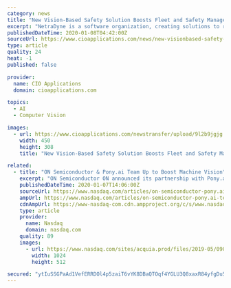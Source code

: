 ```yaml
---
category: news
title: "New Vision-Based Safety Solution Boosts Fleet and Safety Management"
excerpt: "NetraDyne is a software organization, creating solutions to real world problems using computer vision and deep learning technologies. The company leverages global technology centers to push the boundaries of intelligent connectivity. NetraDyne's exceptional team of scientists are developing essential intellectual property in the fields of edge ..."
publishedDateTime: 2020-01-08T04:42:00Z
sourceUrl: https://www.cioapplications.com/news/new-visionbased-safety-solution-boosts-fleet-and-safety-management-nid-5529.html
type: article
quality: 24
heat: -1
published: false

provider:
  name: CIO Applications
  domain: cioapplications.com

topics:
  - AI
  - Computer Vision

images:
  - url: https://www.cioapplications.com/newstransfer/upload/9l2b9jgjg.jpg
    width: 450
    height: 308
    title: "New Vision-Based Safety Solution Boosts Fleet and Safety Management"

related:
  - title: "ON Semiconductor & Pony.ai Team Up to Boost Machine Vision"
    excerpt: "ON Semiconductor ON announced its partnership with Pony.ai — a leading autonomous driving technology company — to develop next-generation image sensing and processing technologies for machine vision."
    publishedDateTime: 2020-01-07T14:06:00Z
    sourceUrl: https://www.nasdaq.com/articles/on-semiconductor-pony.ai-team-up-to-boost-machine-vision-2020-01-07
    ampUrl: https://www.nasdaq.com/articles/on-semiconductor-pony.ai-team-up-to-boost-machine-vision-2020-01-07?amp
    cdnAmpUrl: https://www-nasdaq-com.cdn.ampproject.org/c/s/www.nasdaq.com/articles/on-semiconductor-pony.ai-team-up-to-boost-machine-vision-2020-01-07?amp
    type: article
    provider:
      name: Nasdaq
      domain: nasdaq.com
    quality: 89
    images:
      - url: https://www.nasdaq.com/sites/acquia.prod/files/2019-05/0902-Q19%20Total%20Markets%20photos%20and%20gif_CC8.jpg
        width: 1024
        height: 512

secured: "ytIuSSGPaAd1VefERRDOl4p5zaiT6vYK8DBaQTOqf4YGLU3Q8xaxR84yfgDu5YUQk7L7rRMpf0IOqGhtpDUsam6ZXiBUmtyCvHF+yAgEINmIdJcemVbO0PsFeUEGYCQBEUKBlUcIBvyANU07tQtVbL6FjAtEHISrHaaNZxewZHu1F7trPix5UxMI2fGzI7T3jwYpu/4wdKnecuy1nTpTNvMvh379Ev5tiZUBzHufoJ5GZD8rPgBJ27XMckssxd6k5vc7VQHj6cig7mOrYOgSiKGhqnMpeDGuv37KVjwIwhTKC9xzgJzpDcJT2D5QojXgDXk2kQ7Uejgh/6XdZK4Yl9LtKZ92eLdUQvMk9FvkLQsXiyCGyKprYObINXnfshDarM2lFjfkWCBIvugbMpqWkn3hNyfvoNu8fuczSnWGGpbo9ED0cr7PjBeJEQSoyc1jlTyJQHaYYYEUWGzwMSiZGQ==;K5v49DUe3lwsKw6+FkybSA=="
---
```


